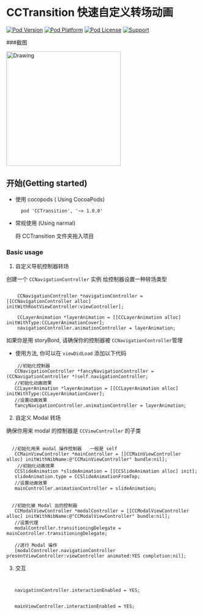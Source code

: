 

# CCTransition  快速自定义转场动画


[![Pod Version](http://img.shields.io/cocoapods/v/CCTransition.svg?style=flat)](http://cocoadocs.org/docsets/CCTransition/)
[![Pod Platform](http://img.shields.io/cocoapods/p/CCTransition.svg?style=flat)](http://cocoadocs.org/docsets/CCTransition/)
[![Pod License](http://img.shields.io/cocoapods/l/CCTransition.svg?style=flat)](https://www.apache.org/licenses/LICENSE-2.0.html)
[![Support](https://img.shields.io/badge/support-iOS%206%2B%20-blue.svg?style=flat)](https://www.apple.com/nl/ios/)&nbsp;


###截图


<img src="https://github.com/xiongcaichang/CCTransition/blob/master/demo.gif" alt="Drawing" width="300px" />







## 开始(Getting started)

* 使用 cocopods ( Using CocoaPods)
  

  ```
	pod 'CCTransition', '~> 1.0.0'
  ```


* 常规使用   (Using narmal)

   将   CCTransition  文件夹拖入项目

### Basic usage

 1. 自定义导航控制器转场

 创建一个 `CCNavigationController` 实例 
给控制器设置一种转场类型


 ```objc

	 CCNavigationController *navigationController = [[CCNavigationController alloc] initWithRootViewController:viewController];

	 CCLayerAnimation *layerAnimation = [[CCLayerAnimation alloc] initWithType:CCLayerAnimationCover];
	 navigationController.animationController = layerAnimation;
 ```

  如果你是用 storyBord,  请确保你的控制器被 `CCNavigationController`管理

 * 使用方法, 你可以在 `viewDidLoad` 添加以下代码

 ```objc
     //初始化控制器
    CCNavigationController *fancyNavigationController = (CCNavigationController *)self.navigationController;
    //初始化动画效果
    CCLayerAnimation *layerAnimation = [[CCLayerAnimation alloc] initWithType:CCLayerAnimationCover];
    //设置动画效果
    fancyNavigationController.animationController = layerAnimation;
 ```

 2. 自定义 Modal  转场

  确保你用来 modal 的控制器是 `CCViewController` 的子类


 ```objc

   //初始化用来 modal 操作控制器   一般是 self 
    CCMainViewController *mainController = [[CCMainViewController alloc] initWithNibName:@"CCMainViewController" bundle:nil];
     //初始化动画效果
    CCSlideAnimation *slideAnimation = [[CCSlideAnimation alloc] init];
    slideAnimation.type = CCSlideAnimationFromTop;
    //设置动画效果
    mainController.animationController = slideAnimation;


   //初始化被 Modal 出的控制器
    CCModalViewController *modalController = [[CCModalViewController alloc] initWithNibName:@"CCModalViewController" bundle:nil];
    //设置代理
    modalController.transitioningDelegate = mainController.transitioningDelegate;
    
    //进行 Modal 操作
    [modalController.navigationController presentViewController:viewController animated:YES completion:nil];

 ```
 
 
 3. 交互


 ```objc

    
    navigationController.interactionEnabled = YES;

    
    mainViewController.interactionEnabled = YES;
 ```
